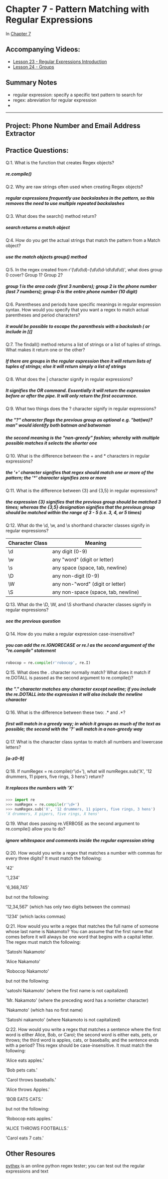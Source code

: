 # Chapter 7 - Pattern Matching with Regular Expressions
In [Chapter 7](https://automatetheboringstuff.com/chapter7/) 

## Accompanying Videos:
- [Lesson 23 - Regular Expressions Introduction](https://youtu.be/ruRYJiV2hI0)
- [Lesson 24 - Groups](https://youtu.be/QQVDWnnieOw)

## Summary Notes

- regular expression: specify a specific text pattern to search for
- regex: abreviation for regular expression
- 

------
## Project: Phone Number and Email Address Extractor

## Practice Questions:
Q:1. What is the function that creates Regex objects?

##### re.compile()

Q:2. Why are raw strings often used when creating Regex objects?

##### regular expressions frequently use backslashes in the pattern, so this removes the need to use multiple repeated backslashes

Q:3. What does the search() method return?

##### search returns a match object

Q:4. How do you get the actual strings that match the pattern from a Match object?

##### use the match objects group() method

Q:5. In the regex created from r'(\d\d\d)-(\d\d\d-\d\d\d\d)', what does group 0 cover? Group 1? Group 2?

##### group 1 is the area code (first 3 numbers); group 2 is the phone number (last 7 numbers); group 0 is the entire phone number (10 digit)

Q:6. Parentheses and periods have specific meanings in regular expression syntax. How would you specify that you want a regex to match actual parentheses and period characters?

##### it would be possible to escape the parenthesis with a backslash \( or include in [(]

Q:7. The findall() method returns a list of strings or a list of tuples of strings. What makes it return one or the other?

##### If there are groups in the regular expression then it will return lists of tuples of strings; else it will return simply a list of strings

Q:8. What does the | character signify in regular expressions?

##### It signifies the OR command. Essentially it will return the expression before or after the pipe. It will only return the first occurrence.

Q:9. What two things does the ? character signify in regular expressions?

##### the "?" character flags the previous group as optional e.g. "bat(wo)?man" would identify both batman and batwoman

##### the second meaning is the "non-greedy" fashion; whereby with multiple possible matches it selects the shorter one

Q:10. What is the difference between the + and * characters in regular expressions?

##### the '+' character signifies that regex should match one or more of the pattern; the '\*' character signifies zero or more

Q:11. What is the difference between {3} and {3,5} in regular expressions?

##### the expression {3} signifies that the previous group should be matched 3 times; whereas the {3,5} designation signifies that the previous group should be matched within the range of 3 - 5 (i.e. 3, 4, or 5 times)

Q:12. What do the \d, \w, and \s shorthand character classes signify in regular expressions?

Character Class | Meaning
----------------|---------
\\d|any digit (0-9)
\\w|any "word" (digit or letter)
\\s|any space (space, tab, newline)
\\D|any non-digit (0-9)
\\W|any non-"word" (digit or letter)
\\S|any non-space (space, tab, newline)

Q:13. What do the \D, \W, and \S shorthand character classes signify in regular expressions?

##### see the previous question

Q:14. How do you make a regular expression case-insensitive?

##### you can add the re.IGNORECASE or re.I as the second argument of the "re.compile" statement
```python
robocop = re.compile(r'robocop', re.I)
```

Q:15. What does the . character normally match? What does it match if re.DOTALL is passed as the second argument to re.compile()?  

##### the "." character matches any character except newline; if you include the re.DOTALL into the expression it will also include the newline character

Q:16. What is the difference between these two: .* and .*?

##### first will match in a greedy way; in which it groups as much of the text as possible; the second with the '?' will match in a non-greedy way

Q:17. What is the character class syntax to match all numbers and lowercase letters?

##### [a-z0-9]

Q:18. If numRegex = re.compile(r'\d+'), what will numRegex.sub('X', '12 drummers, 11 pipers, five rings, 3 hens') return?

##### It replaces the numbers with 'X'

```python
>>> import re
>>> numRegex = re.compile(r'\d+')
>>> numRegex.sub('X', '12 drummers, 11 pipers, five rings, 3 hens')
'X drummers, X pipers, five rings, X hens'
```

Q:19. What does passing re.VERBOSE as the second argument to re.compile() allow you to do?

##### ignore whitespace and comments inside the regular expression string

Q:20. How would you write a regex that matches a number with commas for every three digits? It must match the following:

'42'

'1,234'

'6,368,745'

but not the following:

'12,34,567' (which has only two digits between the commas)

'1234' (which lacks commas)

Q:21. How would you write a regex that matches the full name of someone whose last name is Nakamoto? You can assume that the first name that comes before it will always be one word that begins with a capital letter. The regex must match the following:

'Satoshi Nakamoto'

'Alice Nakamoto'

'Robocop Nakamoto'

but not the following:

'satoshi Nakamoto' (where the first name is not capitalized)

'Mr. Nakamoto' (where the preceding word has a nonletter character)

'Nakamoto' (which has no first name)

'Satoshi nakamoto' (where Nakamoto is not capitalized)

Q:22. How would you write a regex that matches a sentence where the first word is either Alice, Bob, or Carol; the second word is either eats, pets, or throws; the third word is apples, cats, or baseballs; and the sentence ends with a period? This regex should be case-insensitive. It must match the following:

'Alice eats apples.'

'Bob pets cats.'

'Carol throws baseballs.'

'Alice throws Apples.'

'BOB EATS CATS.'

but not the following:

'Robocop eats apples.'

'ALICE THROWS FOOTBALLS.'

'Carol eats 7 cats.'

## Other Resoures

[pythex](https://pythex.org/) is an online python regex tester; you can test out the regular expressions and text
